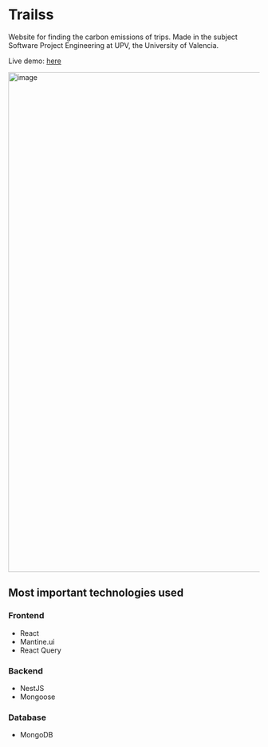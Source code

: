# Trailss

Website for finding the carbon emissions of trips. Made in the subject Software Project Engineering at UPV, the University of Valencia. 

Live demo: [here](https://trailss.vercel.app/)

<img width="1000" alt="image" src="https://user-images.githubusercontent.com/55615149/207946827-b82b86b6-5f57-4866-85c8-7beed428d514.png">


## Most important technologies used

### Frontend
- React
- Mantine.ui
- React Query

### Backend
- NestJS
- Mongoose

### Database
- MongoDB
